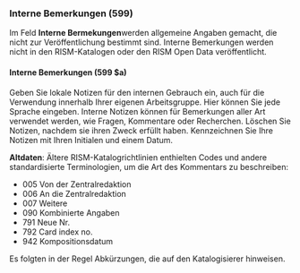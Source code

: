 ### Interne Bemerkungen (599)

Im Feld **Interne Bermekungen**werden allgemeine Angaben gemacht, die nicht zur Veröffentlichung bestimmt sind. Interne Bemerkungen werden nicht in den RISM-Katalogen oder den RISM Open Data veröffentlicht.

#### Interne Bemerkungen (599 $a)

Geben Sie lokale Notizen für den internen Gebrauch ein, auch für die Verwendung innerhalb Ihrer eigenen Arbeitsgruppe. Hier können Sie jede Sprache eingeben. Interne Notizen können für Bemerkungen aller Art verwendet werden, wie Fragen, Kommentare oder Recherchen. Löschen Sie Notizen, nachdem sie ihren Zweck erfüllt haben. Kennzeichnen Sie Ihre Notizen mit Ihren Initialen und einem Datum.

**Altdaten**: Ältere RISM-Katalogrichtlinien enthielten Codes und andere standardisierte Terminologien, um die Art des Kommentars zu beschreiben:
- 005 Von der Zentralredaktion
- 006 An die Zentralredaktion
- 007 Weitere
- 090 Kombinierte Angaben
- 791 Neue Nr.
- 792 Card index no.
- 942 Kompositionsdatum

Es folgten in der Regel Abkürzungen, die auf den Katalogisierer hinweisen.

